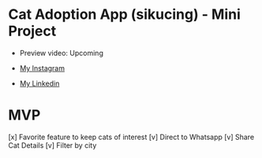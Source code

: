 # Cat Adoption App (sikucing) - Mini Project

- Preview video: Upcoming

- [My Instagram](https://www.instagram.com/anr.dart/)
- [My Linkedin](https://www.linkedin.com/in/alulanr/)

# MVP
[x] Favorite feature to keep cats of interest
[v] Direct to Whatsapp
[v] Share Cat Details
[v] Filter by city